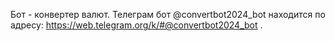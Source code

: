 Бот - конвертер валют.
Телеграм бот @convertbot2024_bot находится по адресу: https://web.telegram.org/k/#@convertbot2024_bot .
